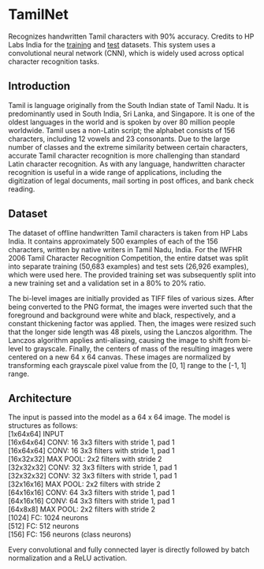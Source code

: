 # TamilNet
Recognizes handwritten Tamil characters with 90% accuracy. Credits to HP Labs India for the [training](http://shiftleft.com/mirrors/www.hpl.hp.com/india/research/penhw-resources/tamil-iwfhr06-train.html) and [test](http://shiftleft.com/mirrors/www.hpl.hp.com/india/research/penhw-resources/tamil-iwfhr06-test.html) datasets. This system uses a convolutional neural network (CNN), which is widely used across optical character recognition tasks.

## Introduction
Tamil is language originally from the South Indian state of Tamil Nadu. It is predominantly used in South India, Sri Lanka, and Singapore. It is one of the oldest languages in the world and is spoken by over 80 million people worldwide. Tamil uses a non-Latin script; the alphabet consists of 156 characters, including 12 vowels and 23 consonants. Due to the large number of classes and the extreme similarity between certain characters, accurate Tamil character recognition is more challenging than standard Latin character recognition. As with any language, handwritten character recognition is useful in a wide range of applications, including the digitization of legal documents, mail sorting in post offices, and bank check reading.

## Dataset
The dataset of offline handwritten Tamil characters is taken from HP Labs India. It contains approximately 500 examples of each of the 156 characters, written by native writers in Tamil Nadu, India. For the IWFHR 2006 Tamil Character Recognition Competition, the entire datset was split into separate training (50,683 examples) and test sets (26,926 examples), which were used here. The provided training set was subsequently split into a new training set and a validation set in a 80% to 20% ratio.

The bi-level images are initially provided as TIFF files of various sizes. After being converted to the PNG format, the images were inverted such that the foreground and background were white and black, respectively, and a constant thickening factor was applied. Then, the images were resized such that the longer side length was 48 pixels, using the Lanczos algorithm. The Lanczos algorithm applies anti-aliasing, causing the image to shift from bi-level to grayscale. Finally, the centers of mass of the resulting images were centered on a new 64 x 64 canvas. These images are normalized by transforming each grayscale pixel value from the \[0, 1\] range to the \[-1, 1\] range.

## Architecture
The input is passed into the model as a 64 x 64 image. The model is structures as follows:<br>
\[1x64x64\] INPUT<br>
\[16x64x64\] CONV: 16 3x3 filters with stride 1, pad 1<br>
\[16x64x64\] CONV: 16 3x3 filters with stride 1, pad 1<br>
\[16x32x32\] MAX POOL: 2x2 filters with stride 2<br>
\[32x32x32\] CONV: 32 3x3 filters with stride 1, pad 1<br>
\[32x32x32\] CONV: 32 3x3 filters with stride 1, pad 1<br>
\[32x16x16\] MAX POOL: 2x2 filters with stride 2<br>
\[64x16x16\] CONV: 64 3x3 filters with stride 1, pad 1<br>
\[64x16x16\] CONV: 64 3x3 filters with stride 1, pad 1<br>
\[64x8x8\] MAX POOL: 2x2 filters with stride 2<br>
\[1024\] FC: 1024 neurons<br>
\[512\] FC: 512 neurons<br>
\[156\] FC: 156 neurons (class neurons)

Every convolutional and fully connected layer is directly followed by batch normalization and a ReLU activation.
